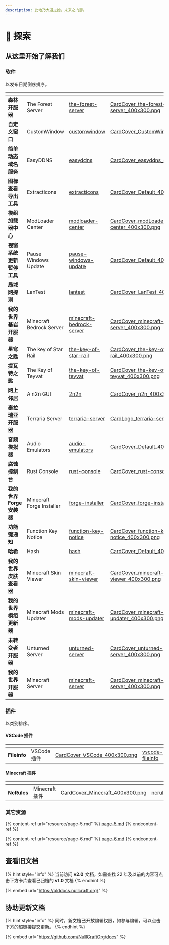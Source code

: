 ```yaml
---
description: 此地乃大道之始，未来之门扉。
---
```


# 🌟 探索

## 从这里开始了解我们

### 软件

以发布日期倒序排序。

<table data-view="cards"><thead><tr><th></th><th></th><th data-hidden data-card-target data-type="content-ref"></th><th data-hidden data-card-cover data-type="files"></th></tr></thead><tbody><tr><td><strong>森林开服器</strong></td><td>The Forest Server</td><td><a href="software/the-forest-server/">the-forest-server</a></td><td><a href=".gitbook/assets/CardCover_the-forest-server_400x300.png">CardCover_the-forest-server_400x300.png</a></td></tr><tr><td><strong>自定义窗口</strong></td><td>CustomWindow</td><td><a href="software/customwindow/">customwindow</a></td><td><a href=".gitbook/assets/CardCover_CustomWindow_400x300.png">CardCover_CustomWindow_400x300.png</a></td></tr><tr><td><strong>简单动态域名服务</strong></td><td>EasyDDNS</td><td><a href="software/easyddns/">easyddns</a></td><td><a href=".gitbook/assets/CardCover_easyddns_400x300.png">CardCover_easyddns_400x300.png</a></td></tr><tr><td><strong>图标查看导出工具</strong></td><td>ExtractIcons</td><td><a href="software/extracticons/">extracticons</a></td><td><a href=".gitbook/assets/CardCover_Default_400x300.png">CardCover_Default_400x300.png</a></td></tr><tr><td><strong>模组加载器中心</strong></td><td>ModLoader Center</td><td><a href="software/modloader-center/">modloader-center</a></td><td><a href=".gitbook/assets/CardCover_modLoader-center_400x300.png">CardCover_modLoader-center_400x300.png</a></td></tr><tr><td><strong>视窗系统更新暂停工具</strong></td><td>Pause Windows Update</td><td><a href="software/pause-windows-update/">pause-windows-update</a></td><td><a href=".gitbook/assets/CardCover_Default_400x300.png">CardCover_Default_400x300.png</a></td></tr><tr><td><strong>局域网探测</strong></td><td>LanTest</td><td><a href="software/lantest/">lantest</a></td><td><a href=".gitbook/assets/CardCover_LanTest_400x300.png">CardCover_LanTest_400x300.png</a></td></tr><tr><td><strong>我的世界基岩开服器</strong></td><td>Minecraft Bedrock Server</td><td><a href="software/minecraft-bedrock-server/">minecraft-bedrock-server</a></td><td><a href=".gitbook/assets/CardCover_minecraft-bedrock-server_400x300.png">CardCover_minecraft-bedrock-server_400x300.png</a></td></tr><tr><td><strong>星穹之匙</strong></td><td>The key of Star Rail</td><td><a href="software/the-key-of-star-rail/">the-key-of-star-rail</a></td><td><a href=".gitbook/assets/CardCover_the-key-of-star-rail_400x300.png">CardCover_the-key-of-star-rail_400x300.png</a></td></tr><tr><td><strong>提瓦特之匙</strong></td><td>The Key of Teyvat</td><td><a href="software/the-key-of-teyvat/">the-key-of-teyvat</a></td><td><a href=".gitbook/assets/CardCover_the-key-of-teyvat_400x300.png">CardCover_the-key-of-teyvat_400x300.png</a></td></tr><tr><td><strong>网上邻居</strong></td><td>A n2n GUI</td><td><a href="software/2n2n/">2n2n</a></td><td><a href=".gitbook/assets/CardCover_n2n_400x300.png">CardCover_n2n_400x300.png</a></td></tr><tr><td><strong>泰拉瑞亚开服器</strong></td><td>Terraria Server</td><td><a href="software/terraria-server/">terraria-server</a></td><td><a href=".gitbook/assets/CardLogo_terraria-server_400x300.png">CardLogo_terraria-server_400x300.png</a></td></tr><tr><td><strong>音频模拟器</strong></td><td>Audio Emulators</td><td><a href="software/audio-emulators/">audio-emulators</a></td><td><a href=".gitbook/assets/CardCover_Default_400x300.png">CardCover_Default_400x300.png</a></td></tr><tr><td><strong>腐蚀控制台</strong></td><td>Rust Console</td><td><a href="software/rust-console/">rust-console</a></td><td><a href=".gitbook/assets/CardCover_rust-console_400x300.png">CardCover_rust-console_400x300.png</a></td></tr><tr><td><strong>我的世界Forge安装器</strong></td><td>Minecraft Forge Installer</td><td><a href="software/forge-installer/">forge-installer</a></td><td><a href=".gitbook/assets/CardCover_forge-installer_400x300.png">CardCover_forge-installer_400x300.png</a></td></tr><tr><td><strong>功能键通知</strong></td><td>Function Key Notice</td><td><a href="software/function-key-notice/">function-key-notice</a></td><td><a href=".gitbook/assets/CardCover_function-key-notice_400x300.png">CardCover_function-key-notice_400x300.png</a></td></tr><tr><td><strong>哈希</strong></td><td>Hash</td><td><a href="software/hash/">hash</a></td><td><a href=".gitbook/assets/CardCover_Default_400x300.png">CardCover_Default_400x300.png</a></td></tr><tr><td><strong>我的世界皮肤查看器</strong></td><td>Minecraft Skin Viewer</td><td><a href="software/minecraft-skin-viewer/">minecraft-skin-viewer</a></td><td><a href=".gitbook/assets/CardCover_minecraft-skin-viewer_400x300.png">CardCover_minecraft-skin-viewer_400x300.png</a></td></tr><tr><td><strong>我的世界模组更新器</strong></td><td>Minecraft Mods Updater</td><td><a href="software/minecraft-mods-updater/">minecraft-mods-updater</a></td><td><a href=".gitbook/assets/CardCover_minecraft-mods-updater_400x300.png">CardCover_minecraft-mods-updater_400x300.png</a></td></tr><tr><td><strong>未转变者开服器</strong></td><td>Unturned Server</td><td><a href="software/unturned-server/">unturned-server</a></td><td><a href=".gitbook/assets/CardCover_unturned-server_400x300.png">CardCover_unturned-server_400x300.png</a></td></tr><tr><td><strong>我的世界开服器</strong></td><td>Minecraft Server</td><td><a href="software/minecraft-server/">minecraft-server</a></td><td><a href=".gitbook/assets/CardCover_minecraft-server_400x300.png">CardCover_minecraft-server_400x300.png</a></td></tr></tbody></table>

### 插件

以类别排序。

#### VSCode 插件

<table data-view="cards"><thead><tr><th></th><th></th><th data-hidden data-card-cover data-type="files"></th><th data-hidden data-card-target data-type="content-ref"></th></tr></thead><tbody><tr><td><strong>Fileinfo</strong></td><td>VSCode 插件</td><td><a href=".gitbook/assets/CardCover_VSCode_400x300.png">CardCover_VSCode_400x300.png</a></td><td><a href="plugin/vscode-fileinfo/">vscode-fileinfo</a></td></tr></tbody></table>

#### Minecraft 插件

<table data-view="cards"><thead><tr><th></th><th></th><th data-hidden data-card-cover data-type="files"></th><th data-hidden data-card-target data-type="content-ref"></th></tr></thead><tbody><tr><td><strong>NcRules</strong></td><td>Minecraft 插件</td><td><a href=".gitbook/assets/CardCover_Minecraft_400x300.png">CardCover_Minecraft_400x300.png</a></td><td><a href="plugin/ncrules.md">ncrules.md</a></td></tr></tbody></table>

### 其它资源

{% content-ref url="resource/page-5.md" %}
[page-5.md](resource/page-5.md)
{% endcontent-ref %}

{% content-ref url="resource/page-6.md" %}
[page-6.md](resource/page-6.md)
{% endcontent-ref %}

## 查看旧文档

{% hint style="info" %}
当前访问 **v2.0** 文档，如需查找 22 年及以前的内容可点击下方卡片查看已归档的 **v1.0** 文档
{% endhint %}

{% embed url="https://olddocs.nullcraft.org/" %}

## 协助更新文档

{% hint style="info" %}
同时，新文档已开放编辑权限，如参与编辑，可以点击下方的超链接提交更新。
{% endhint %}

{% embed url="https://github.com/NullCraftOrg/docs" %}
